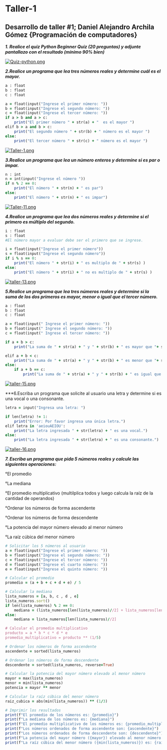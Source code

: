 # Taller-1
## Desarrollo de taller #1;  Daniel Alejandro Archila Gómez {Programación de computadores}



***1. Realice el quiz Python Beginner Quiz (20 preguntas) y adjunte pantallazo con el resultado (mínimo 90% bien)***




[![Quiz-python.png](https://i.postimg.cc/Bv0wDTw3/Quiz-python.png)](https://postimg.cc/rDfJ2rkZ)


***2.Realice un programa que lea tres números reales y determine cuál es el mayor.***

```ruby
a : float
b : float
c : float

a = float(input("Ingrese el primer número: "))
b = float(input("Ingrese el segundo número: "))
c = float(input("Ingrese el tercer número: "))
if a > b and a > c:
    print("El primer número " + str(a) + "  es el mayor ")
elif b > a and b > c:
    print("El segundo número " + str(b) + " número es el mayor ")
else:
    print("El tercer número " + str(c) + " número es el mayor ")

```





[![Taller-1.png](https://i.postimg.cc/wT2y5gBG/Taller-1.png)](https://postimg.cc/GHBmd0GF)





***3.Realice un programa que lea un número enteros y determine si es par o impar.***


```ruby
n : int
n = int(input("Ingrese el número "))
if n % 2 == 0:
    print("El número " + str(n) + " es par")
else:
    print("El número " + str(n) + " es impar")
 ```
 
 
 
 
 [![Taller-11.png](https://i.postimg.cc/CKV3FTGw/Taller-11.png)](https://postimg.cc/sMw6cLHL)
 
 
 
***4.Realice un programa que lea dos números reales y determine si el primero es múltiplo del segundo.***




```ruby
i : float
s : float
#El número mayor a evaluar debe ser el primero que se ingrese.

i = float(input("Ingrese el primer número"))
s = float(input("Ingrese el segundo número"))
if i % s == 0:
    print("El número " + str(i) + " es multiplo de " + str(s) )
else:
    print("El número " + str(i) + " no es multiplo de " + str(s) )
```




[![taller-13.png](https://i.postimg.cc/Rhnd6qmy/taller-13.png)](https://postimg.cc/rRMx7VKN)






***5.Realice un programa que lea tres números reales y determine si la suma de los dos primeros es mayor, menor o igual que el tercer número.***

```ruby
a : float
b : float
c : float

a = float(input(" Ingrese el primer número: "))
b = float(input(" Ingrese el segundo número: "))
c = float(input(" Ingrese el tercer número: "))

if a + b > c:
    print("La suma de " + str(a) + " y " + str(b) + " es mayor que "+ str(c))

elif a + b < c:
    print("La suma de " + str(a) + " y " + str(b) + " es menor que "+ str(c))
else: 
    if a + b == c:
        print("La suma de " + str(a) + " y " + str(b) + " es igual que "+ str(c))
 ```




[![taller-15.png](https://i.postimg.cc/Kjn9p4WL/taller-15.png)](https://postimg.cc/CnxHzMSL)






***6.Escriba un programa que solicite al usuario una letra y determine si es una vocal o una consonante.




```ruby
letra = input("Ingresa una letra: ")

if len(letra) != 1:
    print("Error: Por favor ingresa una única letra.")
elif letra in 'aeiouAEIOU':
    print("La letra ingresada " + str(letra) + " es una vocal.")
else:
    print("La letra ingresada " + str(letra) + " es una consonante.")

```



[![taller-16.png](https://i.postimg.cc/CKwVGBc3/taller-16.png)](https://postimg.cc/Bj7ys69p)







***7. Escriba un programa que pida 5 números reales y calcule las siguientes operaciones:***

°El promedio

°La mediana

°El promedio multiplicativo (multilplica todos y luego calcula la raíz de la cantidad de operandos)

°Ordenar los números de forma ascendente

°Ordenar los números de forma descendente

°La potencia del mayor número elevado al menor número

°La raíz cúbica del menor número






```ruby
# Solicitar los 5 números al usuario
a = float(input("Ingrese el primer número: "))
b = float(input("Ingrese el segundo número: "))
c = float(input("Ingrese el tercer número: "))
d = float(input("Ingrese el cuarto número: "))
e = float(input("Ingrese el quinto número: "))

# Calcular el promedio
promedio = (a + b + c + d + e) / 5

# Calcular la mediana
lista_numeros = [a, b, c , d , e]
lista_numeros.sort()
if len(lista_numeros) % 2 == 0:
    mediana = (lista_numeros[len(lista_numeros)//2] + lista_numeros[len(lista_numeros)//2 - 1]) / 2
else:
    mediana = lista_numeros[len(lista_numeros)//2]

# Calcular el promedio multiplicativo
producto = a * b * c * d * e
promedio_multiplicativo = producto ** (1/5)

# Ordenar los números de forma ascendente
ascendente = sorted(lista_numeros)

# Ordenar los números de forma descendente
descendente = sorted(lista_numeros, reverse=True)

# Calcular la potencia del mayor número elevado al menor número
mayor = max(lista_numeros)
menor = min(lista_numeros)
potencia = mayor ** menor

# Calcular la raíz cúbica del menor número
raiz_cubica = abs(min(lista_numeros)) ** (1/3)

# Imprimir los resultados
print(f"El promedio de los números es: {promedio}")
print(f"La mediana de los números es: {mediana}")
print(f"El promedio multiplicativo de los números es: {promedio_multiplicativo}")
print(f"Los números ordenados de forma ascendente son: {ascendente}")
print(f"Los números ordenados de forma descendente son: {descendente}")
print(f"La potencia del mayor número ({mayor}) elevado al menor número ({menor}) es: {potencia}")
print(f"La raíz cúbica del menor número ({min(lista_numeros)}) es: {raiz_cubica}")
```



